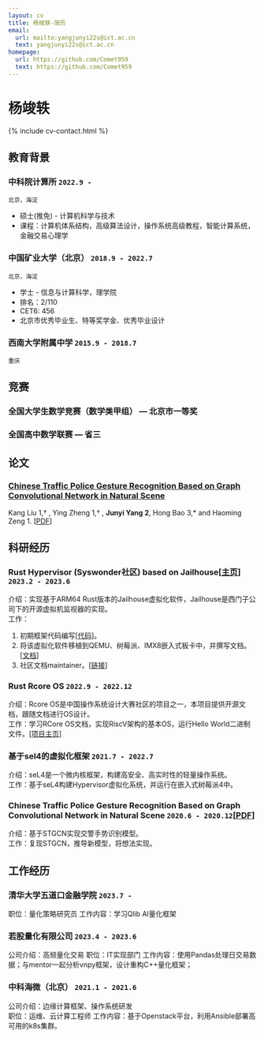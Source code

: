 ```yaml
---
layout: cv
title: 杨竣轶-简历
email:
  url: mailto:yangjunyi22s@ict.ac.cn
  text: yangjunyi22s@ict.ac.cn
homepage:
  url: https://github.com/Comet959
  text: https://github.com/Comet959
---
```


# 杨竣轶

<!--
include contact information from the front matter
Supported arguments:
    - homepage: url, text
    - phone
    - email
-->

{% include cv-contact.html %}

## 教育背景

### **中科院计算所** `2022.9 -`

```
北京，海淀
```

- 硕士(推免) - 计算机科学与技术
- 课程：计算机体系结构，高级算法设计，操作系统高级教程，智能计算系统，金融交易心理学


### **中国矿业大学（北京）** `2018.9 - 2022.7`

```
北京，海淀
```

- 学士 - 信息与计算科学，理学院
- 排名：2/110
- CET6: 456
- 北京市优秀毕业生、特等奖学金、优秀毕业设计

### **西南大学附属中学** `2015.9 - 2018.7`

```
重庆
```

## 竞赛

### 全国大学生数学竞赛（数学类甲组） — 北京市一等奖
### 全国高中数学联赛 — 省三

## 论文

### [**Chinese Traffic Police Gesture Recognition Based on Graph Convolutional Network in Natural Scene**](https://www.mdpi.com/2076-3417/11/24/11951)
Kang Liu 1,† , Ying Zheng 1,† , **Junyi Yang 2**, Hong Bao 3,* and Haoming Zeng 1.
[[PDF](https://mdpi-res.com/d_attachment/applsci/applsci-11-11951/article_deploy/applsci-11-11951-v2.pdf?version=1639636549)]

## 科研经历
### **Rust Hypervisor (Syswonder社区) based on Jailhouse[[主页](http://report.syswonder.org/#/)]** `2023.2 - 2023.6`
介绍：实现基于ARM64 Rust版本的Jailhouse虚拟化软件，Jailhouse是西门子公司下的开源虚拟机监视器的实现。<br>
工作：
1. 初期框架代码编写[[代码](https://github.com:Comet959/armv8-rust-hypervisor)]。
2. 将该虚拟化软件移植到QEMU、树莓派、IMX8嵌入式板卡中，并撰写文档。[[文档](http://report.syswonder.org/#/2023/20230421_ARM64-QEMU-jailhouse)]
3. 社区文档maintainer。[[链接](https://github.com/syswonder/report)]

### **Rust Rcore OS** `2022.9 - 2022.12`
介绍：Rcore OS是中国操作系统设计大赛社区的项目之一，本项目提供开源文档，跟随文档进行OS设计。<br>
工作：学习RCore OS文档，实现RiscV架构的基本OS，运行Hello World二进制文件。[[项目主页](https://github.com/LearningOS)]

### **基于sel4的虚拟化框架** `2021.7 - 2022.7`
介绍：seL4是一个微内核框架，构建高安全、高实时性的轻量操作系统。<br>
工作：基于seL4构建Hypervisor虚拟化系统，并运行在嵌入式树莓派4中。

### **Chinese Traffic Police Gesture Recognition Based on Graph Convolutional Network in Natural Scene** `2020.6 - 2020.12`[[PDF](https://mdpi-res.com/d_attachment/applsci/applsci-11-11951/article_deploy/applsci-11-11951-v2.pdf?version=1639636549)]
介绍：基于STGCN实现交警手势识别模型。<br>
工作：复现STGCN，推导新模型，将想法实现。

## 工作经历
### **清华大学五道口金融学院** `2023.7 - `
职位：量化策略研究员
工作内容：学习Qlib AI量化框架

### **若股量化有限公司** `2023.4 - 2023.6`
公司介绍：高频量化交易
职位：IT实现部门
工作内容：使用Pandas处理日交易数据；与mentor一起分析vnpy框架，设计重构C++量化框架；

### **中科海微（北京）** `2021.1 - 2021.6`
公司介绍：边缘计算框架、操作系统研发<br>
职位：运维、云计算工程师
工作内容：基于Openstack平台，利用Ansible部署高可用的k8s集群。


<!-- ### Footer

Last updated: May 2013 -->
